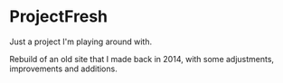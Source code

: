 # ProjectFresh

Just a project I'm playing around with.

Rebuild of an old site that I made back in 2014, with some adjustments, improvements and additions.

